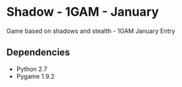 Shadow - 1GAM - January
=======================

Game based on shadows and stealth - 1GAM January Entry

Dependencies
------------

* Python 2.7
* Pygame 1.9.2